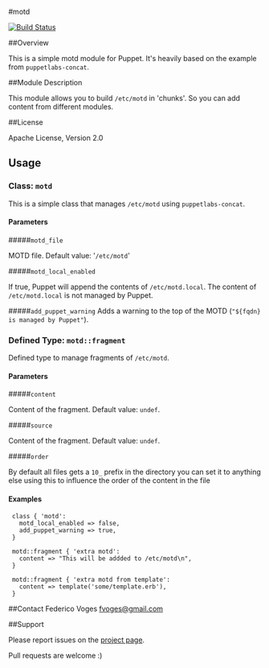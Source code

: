 #motd

[![Build Status](https://travis-ci.org/fvoges/fvoges-motd.svg)](https://travis-ci.org/fvoges/fvoges-motd)

##Overview

This is a simple motd module for Puppet. It's heavily based on the example from `puppetlabs-concat`.

##Module Description

This module allows you to build `/etc/motd` in 'chunks'. So you can add content from different modules.

##License

Apache License, Version 2.0

## Usage

### Class: `motd`

This is a simple class that manages `/etc/motd` using `puppetlabs-concat`.

#### Parameters

#####`motd_file`

   MOTD file. Default value: '`/etc/motd`'

#####`motd_local_enabled`

  If true, Puppet will append the contents of `/etc/motd.local`.
  The content of `/etc/motd.local` is not managed by Puppet.

#####`add_puppet_warning`
  Adds a warning to the top of the MOTD (`"${fqdn} is managed by Puppet"`).


### Defined Type: `motd::fragment`

  Defined type to manage fragments of `/etc/motd`.

#### Parameters

#####`content`

  Content of the fragment. Default value: `undef`.

#####`source`

  Content of the fragment. Default value: `undef`.

#####`order`

  By default all files gets a `10_` prefix in the directory you can set it to anything else using this to influence the order of the content in the file

#### Examples

```puppet
 class { 'motd':
   motd_local_enabled => false,
   add_puppet_warning => true,
 }

 motd::fragment { 'extra motd':
   content => "This will be addded to /etc/motd\n",
 }

 motd::fragment { 'extra motd from template':
   content => template('some/template.erb'),
 }

```

##Contact
Federico Voges <fvoges@gmail.com>

##Support

Please report issues on the [project page](http://github.com/fvoges/fvoges-motd/issues).

Pull requests are welcome :)

